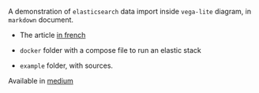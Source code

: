 A demonstration of `elasticsearch` data import inside `vega-lite` diagram, in `markdown` document.

* The article [in french](article/article.md)

* `docker` folder with a compose file to run an elastic stack

* `example` folder, with sources.

Available in [medium](https://medium.com/@jerome.carre/au-rapport-chef-f186726a7de8)